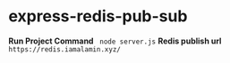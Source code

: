 # express-redis-pub-sub
**Run Project Command**
`` node server.js``
**Redis publish url**
``https://redis.iamalamin.xyz/``
